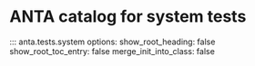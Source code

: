 <!--
  ~ Copyright (c) 2023 Arista Networks, Inc.
  ~ Use of this source code is governed by the Apache License 2.0
  ~ that can be found in the LICENSE file.
  -->

# ANTA catalog for system tests

::: anta.tests.system
    options:
      show_root_heading: false
      show_root_toc_entry: false
      merge_init_into_class: false
